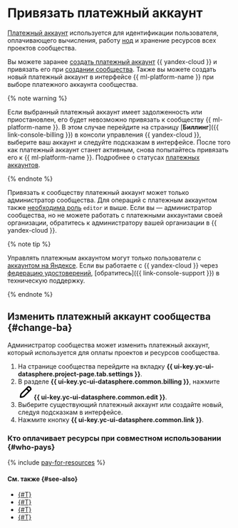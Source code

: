 # Привязать платежный аккаунт

[Платежный аккаунт](../../../billing/concepts/billing-account.md) используется для идентификации пользователя, оплачивающего вычисления, работу [нод](../../concepts/deploy/index.md#node) и хранение ресурсов всех проектов сообщества. 

Вы можете заранее [создать платежный аккаунт](../../../billing/operations/create-new-account.md) {{ yandex-cloud }} и привязать его при [создании сообщества](./create.md). Также вы можете создать новый платежный аккаунт в интерфейсе {{ ml-platform-name }} при выборе платежного аккаунта сообщества. 

{% note warning %}

Если выбранный платежный аккаунт имеет задолженность или приостановлен, его будет невозможно привязать к сообществу {{ ml-platform-name }}. В этом случае перейдите на страницу [**Биллинг**]({{ link-console-billing }}) в консоли управления {{ yandex-cloud }}, выберите ваш аккаунт и следуйте подсказкам в интерфейсе. После того как платежный аккаунт станет активным, снова попытайтесь привязать его к {{ ml-platform-name }}. Подробнее о статусах [платежных аккаунтов](../../../billing/concepts/billing-account-statuses.md).

{% endnote %}

Привязать к сообществу платежный аккаунт может только администратор сообщества. Для операций с платежным аккаунтом также [необходима роль](../../../billing/security/) `editor` и выше. Если вы — администратор сообщества, но не можете работать с платежными аккаунтами своей организации, обратитесь к администратору вашей организации в {{ yandex-cloud }}.

{% note tip %}

Управлять платежным аккаунтом могут только пользователи с [аккаунтом на Яндексе](../../../iam/concepts/index.md#passport). Если вы работаете с {{ yandex-cloud }} через [федерацию удостоверений](../../../organization/concepts/add-federation.md), [обратитесь]({{ link-console-support }}) в техническую поддержку.

{% endnote %}

## Изменить платежный аккаунт сообщества {#change-ba}

Администратор сообщества может изменить платежный аккаунт, который используется для оплаты проектов и ресурсов сообщества.

1. На странице сообщества перейдите на вкладку **{{ ui-key.yc-ui-datasphere.project-page.tab.settings }}**.
1. В разделе **{{ ui-key.yc-ui-datasphere.common.billing }}**, нажмите **![pencil](../../../_assets/console-icons/pencil.svg) {{ ui-key.yc-ui-datasphere.common.edit }}**.
1. Выберите существующий платежный аккаунт или создайте новый, следуя подсказкам в интерфейсе.
1. Нажмите кнопку **{{ ui-key.yc-ui-datasphere.common.link }}**.

### Кто оплачивает ресурсы при совместном использовании {#who-pays}

{% include [pay-for-resources](../../../_includes/datasphere/pay-for-resources.md) %}

#### См. также {#see-also}

* [{#T}](../../pricing.md)
* [{#T}](../../concepts/community.md)
* [{#T}](../../../billing/concepts/billing-account.md)
* [{#T}](../../../billing/concepts/billing-account-statuses.md)